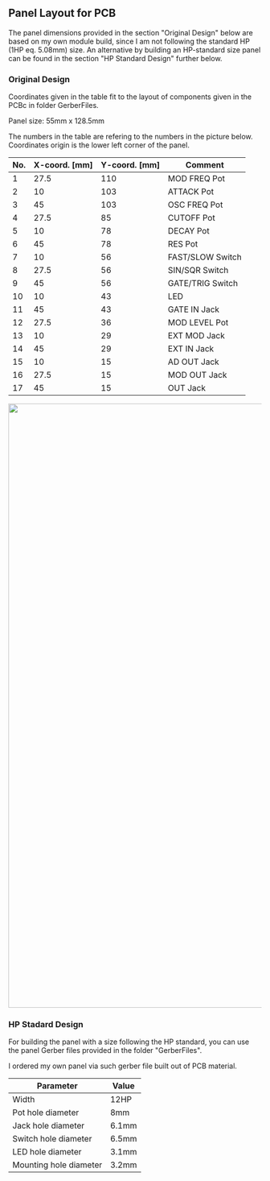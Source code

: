 ## Panel Layout for PCB

The panel dimensions provided in the section "Original Design" below are based on my own module build, since I am not following the standard HP (1HP eq. 5.08mm) size. An alternative by building an HP-standard size panel can be found in the section "HP Standard Design" further below.

### Original Design
Coordinates given in the table fit to the layout of components given in the PCBc in folder GerberFiles.

Panel size: 55mm x 128.5mm

The numbers in the table are refering to the numbers in the picture below.
Coordinates origin is the lower left corner of the panel.


| No. | X-coord. [mm] | Y-coord. [mm] | Comment |
| --- | --- | --- | --- |
| 1 | 27.5 | 110 | MOD FREQ Pot |
| 2 | 10 | 103 | ATTACK Pot |
| 3 | 45 | 103 | OSC FREQ Pot |
| 4 | 27.5 | 85 | CUTOFF Pot |
| 5 | 10 | 78| DECAY Pot |
| 6 | 45 | 78 | RES Pot |
| 7 | 10 | 56 | FAST/SLOW Switch |
| 8 | 27.5 | 56 | SIN/SQR Switch |
| 9 | 45 | 56 | GATE/TRIG Switch |
| 10 | 10| 43 | LED |
| 11 | 45 | 43 | GATE IN Jack |
| 12 | 27.5 | 36 | MOD LEVEL Pot |
| 13 | 10 | 29 | EXT MOD Jack |
| 14 | 45 | 29 | EXT IN Jack |
| 15 | 10 | 15 | AD OUT Jack |
| 16 | 27.5 | 15 | MOD OUT Jack |
| 17 | 45 | 15 | OUT Jack |

<img height="1200" src="https://github.com/user-attachments/assets/34dc437e-12b8-4f9b-b025-d02a5e402545">

### HP Stadard Design
For building the panel with a size following the HP standard, you can use the panel Gerber files provided in the folder "GerberFiles".

I ordered my own panel via such gerber file built out of PCB material.

| Parameter | Value |
| --- | --- |
| Width | 12HP |
| Pot hole diameter | 8mm |
| Jack hole diameter | 6.1mm |
| Switch hole diameter | 6.5mm |
| LED hole diameter  | 3.1mm|
| Mounting hole diameter | 3.2mm|
